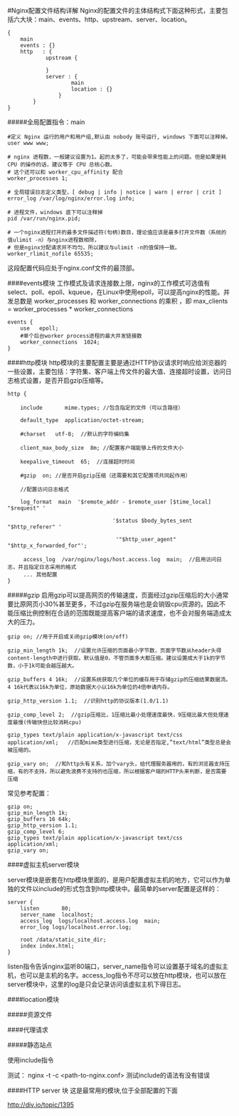 #Nginx配置文件结构详解
Nginx的配置文件的主体结构式下面这种形式，主要包括六大块：main、events、http、upstream、server、location。

    {
        main
        events : {}
        http   : {
                upstream {

                }
                server : {
                        main
                        location : {}
                    }
            }
    }

#####全局配置指令：main
    
    #定义 Nginx 运行的用户和用户组,默认由 nobody 账号运行, windows 下面可以注释掉。 
    user www www;

    # nginx 进程数，一般建议设置为1。起的太多了，可能会带来性能上的问题。但是如果是耗 CPU 的操作的话，建议等于 CPU 总核心数。
    # 这个还可以和 worker_cpu_affinity 配合
    worker_processes 1;

    # 全局错误日志定义类型，[ debug | info | notice | warn | error | crit ]
    error_log /var/log/nginx/error.log info;

    # 进程文件，windows 底下可以注释掉
    pid /var/run/nginx.pid;

    # 一个nginx进程打开的最多文件描述符(句柄)数目，理论值应该是最多打开文件数（系统的值ulimit -n）与nginx进程数相除，
    # 但是nginx分配请求并不均匀，所以建议与ulimit -n的值保持一致。
    worker_rlimit_nofile 65535;
  
这段配置代码应处于nginx.conf文件的最顶部。 

####events模块
工作模式及请求连接数上限，nginx的工作模式可选值有select、poll、epoll、kqueue，在Linux中使用epoll，可以提高nginx的性能。并发总数是 worker\_processes 和 worker\_connections 的乘积 ，即 max\_clients = worker\_processes * worker\_connections

    events {
        use   epoll; 
        #单个后台worker process进程的最大并发链接数    
        worker_connections  1024;
    }

####http模块
http模块的主要配置主要是通过HTTP协议请求时响应给浏览器的一些设置，主要包括：字符集、客户端上传文件的最大值、连接超时设置，访问日志格式设置，是否开启gzip压缩等。

    http {

        include       mime.types; //包含指定的文件（可以含路径）
        
        default_type  application/octet-stream; 
        
        #charset   utf-8;  //默认的字符编码集
        
        client_max_body_size  8m; //配置客户端能够上传的文件大小
        
        keepalive_timeout  65;  //连接超时时间
        
        #gzip  on; //是否开启gzip压缩（还需要和其它配置项共同起作用）
        
        //配置访问日志格式
        
        log_format  main  '$remote_addr - $remote_user [$time_local] "$request" '
        
                                     '$status $body_bytes_sent "$http_referer" '
        
                                      '"$http_user_agent" "$http_x_forwarded_for"';
        
         access_log  /var/nginx/logs/host.access.log  main;  //启用访问日志，并且指定日志采用的格式
         ... 其他配置
    }

#####gzip
启用gzip可以提高网页的传输速度，页面经过gzip压缩后的大小通常要比原网页小30%甚至更多，不过gzip在服务端也是会销毁cpu资源的。因此不能压缩比例控制在合适的范围既能提高客户端的请求速度，也不会对服务端造成太大的压力。

    gzip on; //用于开启或关闭gzip模块(on/off)
    
    gzip_min_length 1k;  //设置允许压缩的页面最小字节数，页面字节数从header头得content-length中进行获取。默认值是0，不管页面多大都压缩。建议设置成大于1k的字节数，小于1k可能会越压越大。
    
    gzip_buffers 4 16k;  //设置系统获取几个单位的缓存用于存储gzip的压缩结果数据流。4 16k代表以16k为单位，原始数据大小以16k为单位的4倍申请内存。
    
    gzip_http_version 1.1;  //识别http的协议版本(1.0/1.1)
    
    gzip_comp_level 2;  //gzip压缩比，1压缩比最小处理速度最快，9压缩比最大但处理速度最慢(传输快但比较消耗cpu)
    
    gzip_types text/plain application/x-javascript text/css application/xml;   //匹配mime类型进行压缩，无论是否指定,”text/html”类型总是会被压缩的。

    gzip_vary on;  //和http头有关系，加个vary头，给代理服务器用的，有的浏览器支持压缩，有的不支持，所以避免浪费不支持的也压缩，所以根据客户端的HTTP头来判断，是否需要压缩

常见参考配置：

    gzip on;
    gzip_min_length 1k;
    gzip_buffers 16 64k;
    gzip_http_version 1.1;
    gzip_comp_level 6;
    gzip_types text/plain application/x-javascript text/css application/xml;
    gzip_vary on;
    
####虚拟主机server模块

server模块是嵌套在http模块里面的，是用户配置虚拟主机的地方，它可以作为单独的文件以include的形式包含到http模块中。最简单的server配置是这样的：
    
    server {
        listen       80;
        server_name  localhost;
        access_log  logs/localhost.access.log  main;
        error_log logs/localhost.error.log;
        
        root /data/static_site_dir;
        index index.html;
    }
listen指令告诉nginx监听80端口，server_name指令可以设置基于域名的虚拟主机，也可以是主机的名字。access\_log指令不尽可以放在http模块，也可以放在server模块中，这里的log是只会记录访问该虚拟主机下得日志。

####location模块

#####资源文件

####代理请求

#####静态站点



使用include指令

测试：
nginx -t -c <path-to-nginx.conf>
测试include的语法有没有错误

####HTTP server 块
这是最常用的模块,位于全部配置的下面

http://div.io/topic/1395

